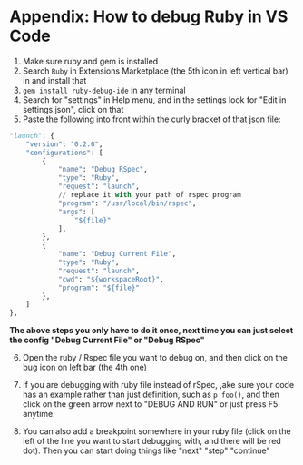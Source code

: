 # Appendix: How to debug Ruby in VS Code

1. Make sure ruby and gem is installed 
2. Search `Ruby` in Extensions Marketplace (the 5th icon in left vertical bar)  in and install that 
3. `gem install ruby-debug-ide` in any terminal
4. Search for "settings" in Help menu, and in the settings look for "Edit in settings.json", click on that
5. Paste the following into front within the curly bracket of that json file:
```python
"launch": {
    "version": "0.2.0",
    "configurations": [
        {
            "name": "Debug RSpec",
            "type": "Ruby",
            "request": "launch",
            // replace it with your path of rspec program
            "program": "/usr/local/bin/rspec", 
            "args": [
                "${file}"
            ],
        },
        {
            "name": "Debug Current File",
            "type": "Ruby",
            "request": "launch",
            "cwd": "${workspaceRoot}",
            "program": "${file}"
        },
    ]
},
```
**The above steps you only have to do it once, next time you can just select the config "Debug Current File" or "Debug RSpec"**

6. Open the ruby / Rspec file you want to debug on, and then click on the bug icon on left bar (the 4th one)

7. If you are debugging with ruby file instead of rSpec, ,ake sure your code has an example rather than just definition, such as `p foo()`, and then click on the green arrow next to "DEBUG AND RUN" or just press F5 anytime. 

8. You can also add a breakpoint somewhere in your ruby file (click on the left of the line you want to start debugging with, and there will be red dot). Then you can start doing things like "next" "step" "continue"




